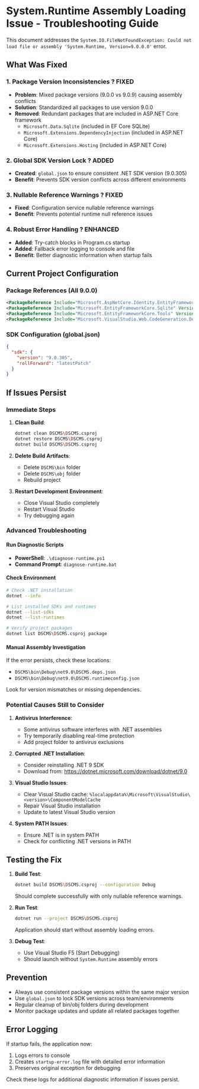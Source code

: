 # System.Runtime Assembly Loading Issue - Troubleshooting Guide

This document addresses the `System.IO.FileNotFoundException: Could not load file or assembly 'System.Runtime, Version=9.0.0.0'` error.

## What Was Fixed

### 1. **Package Version Inconsistencies** ? FIXED
- **Problem**: Mixed package versions (9.0.0 vs 9.0.9) causing assembly conflicts
- **Solution**: Standardized all packages to use version 9.0.0
- **Removed**: Redundant packages that are included in ASP.NET Core framework
  - `Microsoft.Data.Sqlite` (included in EF Core SQLite)
  - `Microsoft.Extensions.DependencyInjection` (included in ASP.NET Core)
  - `Microsoft.Extensions.Hosting` (included in ASP.NET Core)

### 2. **Global SDK Version Lock** ? ADDED
- **Created**: `global.json` to ensure consistent .NET SDK version (9.0.305)
- **Benefit**: Prevents SDK version conflicts across different environments

### 3. **Nullable Reference Warnings** ? FIXED
- **Fixed**: Configuration service nullable reference warnings
- **Benefit**: Prevents potential runtime null reference issues

### 4. **Robust Error Handling** ? ENHANCED
- **Added**: Try-catch blocks in Program.cs startup
- **Added**: Fallback error logging to console and file
- **Benefit**: Better diagnostic information when startup fails

## Current Project Configuration

### Package References (All 9.0.0)
```xml
<PackageReference Include="Microsoft.AspNetCore.Identity.EntityFrameworkCore" Version="9.0.0" />
<PackageReference Include="Microsoft.EntityFrameworkCore.Sqlite" Version="9.0.0" />
<PackageReference Include="Microsoft.EntityFrameworkCore.Tools" Version="9.0.0" />
<PackageReference Include="Microsoft.VisualStudio.Web.CodeGeneration.Design" Version="9.0.0" />
```

### SDK Configuration (global.json)
```json
{
  "sdk": {
    "version": "9.0.305",
    "rollForward": "latestPatch"
  }
}
```

## If Issues Persist

### Immediate Steps
1. **Clean Build**:
   ```bash
   dotnet clean DSCMS\DSCMS.csproj
   dotnet restore DSCMS\DSCMS.csproj
   dotnet build DSCMS\DSCMS.csproj
   ```

2. **Delete Build Artifacts**:
   - Delete `DSCMS\bin` folder
   - Delete `DSCMS\obj` folder
   - Rebuild project

3. **Restart Development Environment**:
   - Close Visual Studio completely
   - Restart Visual Studio
   - Try debugging again

### Advanced Troubleshooting

#### Run Diagnostic Scripts
- **PowerShell**: `.\diagnose-runtime.ps1`
- **Command Prompt**: `diagnose-runtime.bat`

#### Check Environment
```bash
# Check .NET installation
dotnet --info

# List installed SDKs and runtimes
dotnet --list-sdks
dotnet --list-runtimes

# Verify project packages
dotnet list DSCMS\DSCMS.csproj package
```

#### Manual Assembly Investigation
If the error persists, check these locations:
- `DSCMS\bin\Debug\net9.0\DSCMS.deps.json`
- `DSCMS\bin\Debug\net9.0\DSCMS.runtimeconfig.json`

Look for version mismatches or missing dependencies.

### Potential Causes Still to Consider

1. **Antivirus Interference**:
   - Some antivirus software interferes with .NET assemblies
   - Try temporarily disabling real-time protection
   - Add project folder to antivirus exclusions

2. **Corrupted .NET Installation**:
   - Consider reinstalling .NET 9 SDK
   - Download from: https://dotnet.microsoft.com/download/dotnet/9.0

3. **Visual Studio Issues**:
   - Clear Visual Studio cache: `%localappdata%\Microsoft\VisualStudio\<version>\ComponentModelCache`
   - Repair Visual Studio installation
   - Update to latest Visual Studio version

4. **System PATH Issues**:
   - Ensure .NET is in system PATH
   - Check for conflicting .NET versions in PATH

## Testing the Fix

1. **Build Test**:
   ```bash
   dotnet build DSCMS\DSCMS.csproj --configuration Debug
   ```
   Should complete successfully with only nullable reference warnings.

2. **Run Test**:
   ```bash
   dotnet run --project DSCMS\DSCMS.csproj
   ```
   Application should start without assembly loading errors.

3. **Debug Test**:
   - Use Visual Studio F5 (Start Debugging)
   - Should launch without `System.Runtime` assembly errors

## Prevention

- Always use consistent package versions within the same major version
- Use `global.json` to lock SDK versions across team/environments  
- Regular cleanup of bin/obj folders during development
- Monitor package updates and update all related packages together

## Error Logging

If startup fails, the application now:
1. Logs errors to console
2. Creates `startup-error.log` file with detailed error information
3. Preserves original exception for debugging

Check these logs for additional diagnostic information if issues persist.